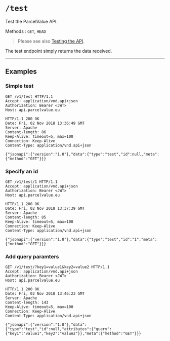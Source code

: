 # `/test`

Test the ParcelValue API.

Methods : `GET`, `HEAD`

> Please see also [Testing the API](/docs/Testing.md).

The test endpoint simply returns the data received.

---

## Examples

### Simple test

```
GET /v1/test HTTP/1.1
Accept: application/vnd.api+json
Authorization: Bearer <JWT>
Host: api.parcelvalue.eu

HTTP/1.1 200 OK
Date: Fri, 02 Nov 2018 13:36:49 GMT
Server: Apache
Content-length: 86
Keep-Alive: timeout=5, max=100
Connection: Keep-Alive
Content-Type: application/vnd.api+json

{"jsonapi":{"version":"1.0"},"data":{"type":"test","id":null,"meta":{"method":"GET"}}}
```

### Specify an id

```
GET /v1/test/1 HTTP/1.1
Accept: application/vnd.api+json
Authorization: Bearer <JWT>
Host: api.parcelvalue.eu

HTTP/1.1 200 OK
Date: Fri, 02 Nov 2018 13:37:39 GMT
Server: Apache
Content-length: 85
Keep-Alive: timeout=5, max=100
Connection: Keep-Alive
Content-Type: application/vnd.api+json

{"jsonapi":{"version":"1.0"},"data":{"type":"test","id":"1","meta":{"method":"GET"}}}
```

### Add query paramters

```
GET /v1/test/?key1=value1&key2=value2 HTTP/1.1
Accept: application/vnd.api+json
Authorization: Bearer <JWT>
Host: api.parcelvalue.eu

HTTP/1.1 200 OK
Date: Fri, 02 Nov 2018 13:46:23 GMT
Server: Apache
Content-length: 143
Keep-Alive: timeout=5, max=100
Connection: Keep-Alive
Content-Type: application/vnd.api+json

{"jsonapi":{"version":"1.0"},"data":{"type":"test","id":null,"attributes":{"query":{"key1":"value1","key2":"value2"}},"meta":{"method":"GET"}}}
```
